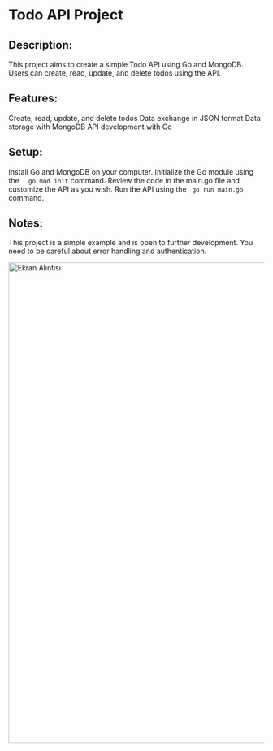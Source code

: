 
# Todo API Project
## Description:

This project aims to create a simple Todo API using Go and MongoDB. Users can create, read, update, and delete todos using the API.

## Features:

Create, read, update, and delete todos
Data exchange in JSON format
Data storage with MongoDB
API development with Go
## Setup:

Install Go and MongoDB on your computer.
Initialize the Go module using the ```  go mod init``` command.
Review the code in the main.go file and customize the API as you wish.
Run the API using the ``` go run main.go``` command.

## Notes:

This project is a simple example and is open to further development.
You need to be careful about error handling and authentication.

<img width="947" alt="Ekran Alıntısı" src="https://github.com/abdullahBecet/Go_Api_mongo/assets/109188041/e67e1aba-42a2-4313-a6b1-799cb0c2f4ad">


